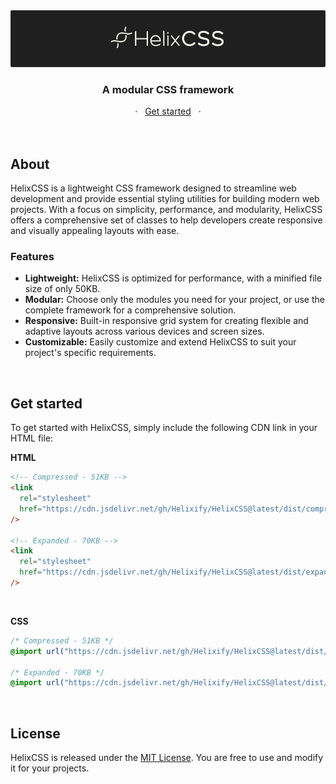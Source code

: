 <img src='./public/doc/cover.png' title='BeviCSS - Builder' alt='Logo BeviCSS - Builder' />
<div align="center">
  <h3>A modular CSS framework</h3>
  	<span>
		<span>&nbsp;&nbsp;·&nbsp;&nbsp;</span>
		<a href="#get-started">Get started</a>
		<span>&nbsp;&nbsp;·&nbsp;&nbsp;</span>
	</span>
</div>

<br/>
<br/>

## About

HelixCSS is a lightweight CSS framework designed to streamline web development and provide essential styling utilities for building modern web projects. With a focus on simplicity, performance, and modularity, HelixCSS offers a comprehensive set of classes to help developers create responsive and visually appealing layouts with ease.

### Features

- **Lightweight:** HelixCSS is optimized for performance, with a minified file size of only 50KB.
- **Modular:** Choose only the modules you need for your project, or use the complete framework for a comprehensive solution.
- **Responsive:** Built-in responsive grid system for creating flexible and adaptive layouts across various devices and screen sizes.
- **Customizable:** Easily customize and extend HelixCSS to suit your project's specific requirements.

<br/>

## Get started

To get started with HelixCSS, simply include the following CDN link in your HTML file:

**HTML**

```html
<!-- Compressed - 51KB -->
<link
  rel="stylesheet"
  href="https://cdn.jsdelivr.net/gh/Helixify/HelixCSS@latest/dist/compressed/main.css"
/>

<!-- Expanded - 70KB -->
<link
  rel="stylesheet"
  href="https://cdn.jsdelivr.net/gh/Helixify/HelixCSS@latest/dist/expanded/main.css"
/>
```

<br/>

**CSS**

```css
/* Compressed - 51KB */
@import url("https://cdn.jsdelivr.net/gh/Helixify/HelixCSS@latest/dist/compressed/main.css");

/* Expanded - 70KB */
@import url("https://cdn.jsdelivr.net/gh/Helixify/HelixCSS@latest/dist/expanded/main.css");
```

<br/>

## License

HelixCSS is released under the [MIT License](/license.md). You are free to use and modify it for your projects.

